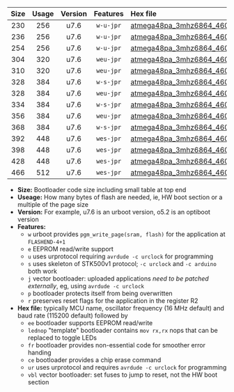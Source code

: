 |Size|Usage|Version|Features|Hex file|
|:-:|:-:|:-:|:-:|:--|
|230|256|u7.6|`w-u-jpr`|[atmega48pa_3mhz6864_460800bps_ur_vbl.hex](https://raw.githubusercontent.com/stefanrueger/urboot/main//atmega48pa_3mhz6864_460800bps_ur_vbl.hex)|
|236|256|u7.6|`w-u-jpr`|[atmega48pa_3mhz6864_460800bps_lednop_ur_vbl.hex](https://raw.githubusercontent.com/stefanrueger/urboot/main//atmega48pa_3mhz6864_460800bps_lednop_ur_vbl.hex)|
|254|256|u7.6|`w-u-jpr`|[atmega48pa_3mhz6864_460800bps_lednop_fr_ur_vbl.hex](https://raw.githubusercontent.com/stefanrueger/urboot/main//atmega48pa_3mhz6864_460800bps_lednop_fr_ur_vbl.hex)|
|304|320|u7.6|`weu-jpr`|[atmega48pa_3mhz6864_460800bps_ee_ur_vbl.hex](https://raw.githubusercontent.com/stefanrueger/urboot/main//atmega48pa_3mhz6864_460800bps_ee_ur_vbl.hex)|
|310|320|u7.6|`weu-jpr`|[atmega48pa_3mhz6864_460800bps_ee_lednop_ur_vbl.hex](https://raw.githubusercontent.com/stefanrueger/urboot/main//atmega48pa_3mhz6864_460800bps_ee_lednop_ur_vbl.hex)|
|328|384|u7.6|`w-s-jpr`|[atmega48pa_3mhz6864_460800bps_vbl.hex](https://raw.githubusercontent.com/stefanrueger/urboot/main//atmega48pa_3mhz6864_460800bps_vbl.hex)|
|328|384|u7.6|`weu-jpr`|[atmega48pa_3mhz6864_460800bps_ee_lednop_fr_ur_vbl.hex](https://raw.githubusercontent.com/stefanrueger/urboot/main//atmega48pa_3mhz6864_460800bps_ee_lednop_fr_ur_vbl.hex)|
|334|384|u7.6|`w-s-jpr`|[atmega48pa_3mhz6864_460800bps_lednop_vbl.hex](https://raw.githubusercontent.com/stefanrueger/urboot/main//atmega48pa_3mhz6864_460800bps_lednop_vbl.hex)|
|356|384|u7.6|`weu-jpr`|[atmega48pa_3mhz6864_460800bps_ee_lednop_fr_ce_ur_vbl.hex](https://raw.githubusercontent.com/stefanrueger/urboot/main//atmega48pa_3mhz6864_460800bps_ee_lednop_fr_ce_ur_vbl.hex)|
|368|384|u7.6|`w-s-jpr`|[atmega48pa_3mhz6864_460800bps_lednop_fr_vbl.hex](https://raw.githubusercontent.com/stefanrueger/urboot/main//atmega48pa_3mhz6864_460800bps_lednop_fr_vbl.hex)|
|392|448|u7.6|`wes-jpr`|[atmega48pa_3mhz6864_460800bps_ee_vbl.hex](https://raw.githubusercontent.com/stefanrueger/urboot/main//atmega48pa_3mhz6864_460800bps_ee_vbl.hex)|
|398|448|u7.6|`wes-jpr`|[atmega48pa_3mhz6864_460800bps_ee_lednop_vbl.hex](https://raw.githubusercontent.com/stefanrueger/urboot/main//atmega48pa_3mhz6864_460800bps_ee_lednop_vbl.hex)|
|428|448|u7.6|`wes-jpr`|[atmega48pa_3mhz6864_460800bps_ee_lednop_fr_vbl.hex](https://raw.githubusercontent.com/stefanrueger/urboot/main//atmega48pa_3mhz6864_460800bps_ee_lednop_fr_vbl.hex)|
|466|512|u7.6|`wes-jpr`|[atmega48pa_3mhz6864_460800bps_ee_lednop_fr_ce_vbl.hex](https://raw.githubusercontent.com/stefanrueger/urboot/main//atmega48pa_3mhz6864_460800bps_ee_lednop_fr_ce_vbl.hex)|

- **Size:** Bootloader code size including small table at top end
- **Useage:** How many bytes of flash are needed, ie, HW boot section or a multiple of the page size
- **Version:** For example, u7.6 is an urboot version, o5.2 is an optiboot version
- **Features:**
  + `w` urboot provides `pgm_write_page(sram, flash)` for the application at `FLASHEND-4+1`
  + `e` EEPROM read/write support
  + `u` uses urprotocol requiring `avrdude -c urclock` for programming
  + `s` uses skeleton of STK500v1 protocol; `-c urclock` and `-c arduino` both work
  + `j` vector bootloader: uploaded applications *need to be patched externally*, eg, using `avrdude -c urclock`
  + `p` bootloader protects itself from being overwritten
  + `r` preserves reset flags for the application in the register R2
- **Hex file:** typically MCU name, oscillator frequency (16 MHz default) and baud rate (115200 default) followed by
  + `ee` bootloader supports EEPROM read/write
  + `lednop` "template" bootloader contains `mov rx,rx` nops that can be replaced to toggle LEDs
  + `fr` bootloader provides non-essential code for smoother error handing
  + `ce` bootloader provides a chip erase command
  + `ur` uses urprotocol and requires `avrdude -c urclock` for programming
  + `vbl` vector bootloader: set fuses to jump to reset, not the HW boot section
